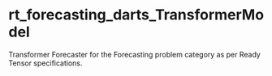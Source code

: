 # rt_forecasting_darts_TransformerModel
Transformer Forecaster for the Forecasting problem category as per Ready Tensor specifications.
